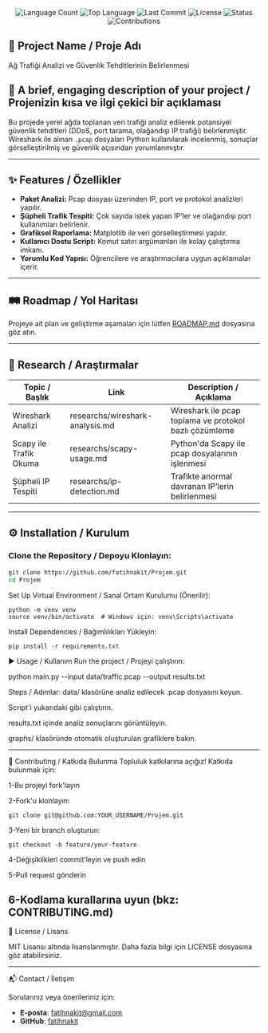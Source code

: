 <div align="center">
  <img src="https://img.shields.io/github/languages/count/fatihnakit/Projem?style=flat-square&color=blueviolet" alt="Language Count">
  <img src="https://img.shields.io/github/languages/top/fatihnakit/Projem?style=flat-square&color=1e90ff" alt="Top Language">
  <img src="https://img.shields.io/github/last-commit/fatihnakit/Projem?style=flat-square&color=ff69b4" alt="Last Commit">
  <img src="https://img.shields.io/github/license/fatihnakit/Projem?style=flat-square&color=yellow" alt="License">
  <img src="https://img.shields.io/badge/Status-Active-green?style=flat-square" alt="Status">
  <img src="https://img.shields.io/badge/Contributions-Welcome-brightgreen?style=flat-square" alt="Contributions">
</div>

## 📌 Project Name / Proje Adı
Ağ Trafiği Analizi ve Güvenlik Tehditlerinin Belirlenmesi

## 📝 A brief, engaging description of your project / Projenizin kısa ve ilgi çekici bir açıklaması
Bu projede yerel ağda toplanan veri trafiği analiz edilerek potansiyel güvenlik tehditleri (DDoS, port tarama, olağandışı IP trafiği) belirlenmiştir. Wireshark ile alınan `.pcap` dosyaları Python kullanılarak incelenmiş, sonuçlar görselleştirilmiş ve güvenlik açısından yorumlanmıştır.

---

## ✨ Features / Özellikler
- **Paket Analizi:** Pcap dosyası üzerinden IP, port ve protokol analizleri yapılır.  
- **Şüpheli Trafik Tespiti:** Çok sayıda istek yapan IP’ler ve olağandışı port kullanımları belirlenir.  
- **Grafiksel Raporlama:** Matplotlib ile veri görselleştirmesi yapılır.  
- **Kullanıcı Dostu Script:** Komut satırı argümanları ile kolay çalıştırma imkanı.  
- **Yorumlu Kod Yapısı:** Öğrencilere ve araştırmacılara uygun açıklamalar içerir.  


---

## 🛤️ Roadmap / Yol Haritası

Projeye ait plan ve geliştirme aşamaları için lütfen [ROADMAP.md](ROADMAP.md) dosyasına göz atın.


---


  ## 🔬 Research / Araştırmalar
  
  | Topic / Başlık             | Link                                 | Description / Açıklama                                      |
  |---------------------------|--------------------------------------|--------------------------------------------------------------|
  | Wireshark Analizi         | researchs/wireshark-analysis.md      | Wireshark ile pcap toplama ve protokol bazlı çözümleme      |
  | Scapy ile Trafik Okuma    | researchs/scapy-usage.md             | Python'da Scapy ile pcap dosyalarının işlenmesi              |
  | Şüpheli IP Tespiti        | researchs/ip-detection.md            | Trafikte anormal davranan IP’lerin belirlenmesi              |


---

## ⚙️ Installation / Kurulum


### Clone the Repository / Depoyu Klonlayın:
```bash
git clone https://github.com/fatihnakit/Projem.git
cd Projem
```
Set Up Virtual Environment / Sanal Ortam Kurulumu (Önerilir):
```
python -m venv venv
source venv/bin/activate  # Windows için: venv\Scripts\activate
```
Install Dependencies / Bağımlılıkları Yükleyin:
```
pip install -r requirements.txt

```
▶️ Usage / Kullanım
Run the project / Projeyi çalıştırın:

python main.py --input data/traffic.pcap --output results.txt

Steps / Adımlar:
data/ klasörüne analiz edilecek .pcap dosyasını koyun.

Script'i yukarıdaki gibi çalıştırın.

results.txt içinde analiz sonuçlarını görüntüleyin.

graphs/ klasöründe otomatik oluşturulan grafiklere bakın.



---

🤝 Contributing / Katkıda Bulunma
Topluluk katkılarına açığız! Katkıda bulunmak için:

1-Bu projeyi fork'layın

2-Fork'u klonlayın:
```
git clone git@github.com:YOUR_USERNAME/Projem.git
```
3-Yeni bir branch oluşturun:
```
git checkout -b feature/your-feature
```
4-Değişiklikleri commit’leyin ve push edin

5-Pull request gönderin

6-Kodlama kurallarına uyun (bkz: CONTRIBUTING.md)
---

📄 License / Lisans

MIT Lisansı altında lisanslanmıştır. Daha fazla bilgi için LICENSE dosyasına göz atabilirsiniz.

---

📬 Contact / İletişim

Sorularınız veya önerileriniz için:
- **E-posta**: fatihnakit@gmail.com
- **GitHub**: [fatihnakit](https://github.com/fatihnakit)

